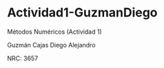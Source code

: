 # Actividad1-GuzmanDiego
Métodos Numéricos (Actividad 1) 

Guzmán Cajas Diego Alejandro 

NRC: 3657
